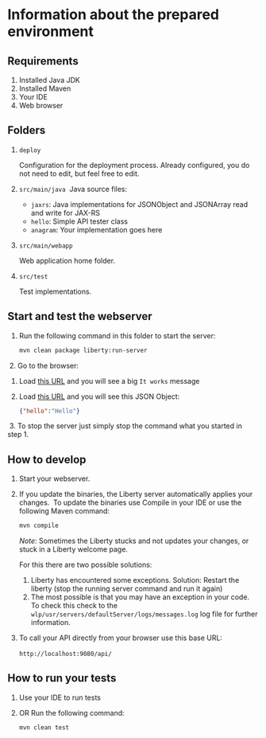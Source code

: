 # Information about the prepared environment
## Requirements
1. Installed Java JDK
2. Installed Maven
3. Your IDE
4. Web browser
​
## Folders

1. `deploy`
    
    Configuration for the deployment process. Already configured, you do not need to edit, but feel free to edit.
​
2. `src/main/java`
​
    Java source files:
     - `jaxrs`: Java implementations for JSONObject and JSONArray read and write for JAX-RS
     - `hello`: Simple API tester class
     - `anagram`: Your implementation goes here
  
3. `src/main/webapp`
    
    Web application home folder.
​
4. `src/test`
    
    Test implementations.
​
## Start and test the webserver
1. Run the following command in this folder to start the server:
​
    ```bash
    mvn clean package liberty:run-server
    ```
​
2. Go to the browser:
   1. Load [this URL](http://localhost:9080/anagram) and you will see a big `It works` message
   2. Load [this URL](http://localhost:9080/anagram/api/hello) and you will see this JSON Object:
   
        ```json
        {"hello":"Hello"}
        ```
​
3. To stop the server just simply stop the command what you started in step 1.
​
## How to develop​
1. Start your webserver.
2. If you update the binaries, the Liberty server automatically applies your changes.
​
    To update the binaries use Compile in your IDE or use the following Maven command:
    ```bash
    mvn compile
    ```

    *Note*: Sometimes the Liberty stucks and not updates your changes, or stuck in a Liberty welcome page.
    
    For this there are two possible solutions:
    
    1. Liberty has encountered some exceptions. Solution: Restart the liberty (stop the running server command and run it again)
    2. The most possible is that you may have an exception in your code.
​
    To check this check to the `wlp/usr/servers/defaultServer/logs/messages.log` log file for further information.
​
3. To call your API directly from your browser use this base URL:
    
    `http://localhost:9080/api/`
​
## How to run your tests

1. Use your IDE to run tests
2. OR Run the following command:
   
    ```bash
    mvn clean test
    ```

